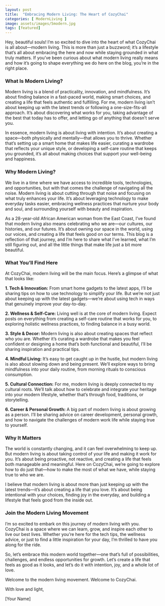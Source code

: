 ```yaml
---
layout: post
title:  "Embracing Modern Living: The Heart of CozyChai"
categories: [ ModernLiving ]
image: assets/images/5modern.jpg
tags: [featured]
---
```

Hey, beautiful souls! I’m so excited to dive into the heart of what CozyChai is all about—modern living. This is more than just a buzzword; it’s a lifestyle that’s all about embracing the here and now while staying grounded in what truly matters. If you’ve been curious about what modern living really means and how it’s going to shape everything we do here on the blog, you’re in the right place.

  
### What Is Modern Living?

Modern living is a blend of practicality, innovation, and mindfulness. It’s about finding balance in a fast-paced world, making smart choices, and creating a life that feels authentic and fulfilling. For me, modern living isn’t about keeping up with the latest trends or following a one-size-fits-all approach. It’s about discovering what works for you, taking advantage of the best that today has to offer, and letting go of anything that doesn’t serve you.

In essence, modern living is about living with intention. It’s about creating a space—both physically and mentally—that allows you to thrive. Whether that’s setting up a smart home that makes life easier, curating a wardrobe that reflects your unique style, or developing a self-care routine that keeps you grounded, it’s all about making choices that support your well-being and happiness.

### Why Modern Living?

We live in a time where we have access to incredible tools, technologies, and opportunities, but with that comes the challenge of navigating all the noise. Modern living is about cutting through that noise and focusing on what truly enhances your life. It’s about leveraging technology to make everyday tasks easier, embracing wellness practices that nurture your body and soul, and surrounding yourself with beauty and inspiration.

As a 28-year-old African American woman from the East Coast, I’ve found that modern living also means celebrating who we are—our cultures, our histories, and our futures. It’s about owning our space in the world, using our voices, and creating a life that feels good on our terms. This blog is a reflection of that journey, and I’m here to share what I’ve learned, what I’m still figuring out, and all the little things that make life just a bit more beautiful.

### What You’ll Find Here

At CozyChai, modern living will be the main focus. Here’s a glimpse of what that looks like:

**1. Tech & Innovation:** From smart home gadgets to the latest apps, I’ll be sharing tips on how to use technology to simplify your life. But we’re not just about keeping up with the latest gadgets—we’re about using tech in ways that genuinely improve your day-to-day.

**2. Wellness & Self-Care:** Living well is at the core of modern living. Expect posts on everything from creating a self-care routine that works for you, to exploring holistic wellness practices, to finding balance in a busy world.

**3. Style & Decor:** Modern living is also about creating spaces that reflect who you are. Whether it’s curating a wardrobe that makes you feel confident or designing a home that’s both functional and beautiful, I’ll be sharing inspiration and practical tips.

**4. Mindful Living:** It’s easy to get caught up in the hustle, but modern living is also about slowing down and being present. We’ll explore ways to bring mindfulness into your daily routine, from morning rituals to conscious consumption.

**5. Cultural Connection:** For me, modern living is deeply connected to my cultural roots. We’ll talk about how to celebrate and integrate your heritage into your modern lifestyle, whether that’s through food, traditions, or storytelling.

**6. Career & Personal Growth:** A big part of modern living is about growing as a person. I’ll be sharing advice on career development, personal growth, and how to navigate the challenges of modern work life while staying true to yourself.

### Why It Matters

The world is constantly changing, and it can feel overwhelming to keep up. But modern living is about taking control of your life and making it work for you. It’s about being proactive, not reactive, and creating a life that feels both manageable and meaningful. Here on CozyChai, we’re going to explore how to do just that—how to make the most of what we have, while staying true to who we are.

I believe that modern living is about more than just keeping up with the latest trends—it’s about creating a life that you love. It’s about being intentional with your choices, finding joy in the everyday, and building a lifestyle that feels good from the inside out.

### Join the Modern Living Movement

I’m so excited to embark on this journey of modern living with you. CozyChai is a space where we can learn, grow, and inspire each other to live our best lives. Whether you’re here for the tech tips, the wellness advice, or just to find a little inspiration for your day, I’m thrilled to have you along for the ride.

So, let’s embrace this modern world together—one that’s full of possibilities, challenges, and endless opportunities for growth. Let’s create a life that feels as good as it looks, and let’s do it with intention, joy, and a whole lot of love.

Welcome to the modern living movement. Welcome to CozyChai.

With love and light,

[Your Name]